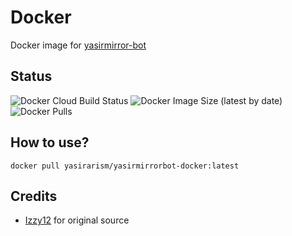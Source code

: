 # Docker
Docker image for [yasirmirror-bot](https://github.com/yasirarism/)

## Status
![Docker Cloud Build Status](https://img.shields.io/docker/cloud/build/breakdowns/mega-sdk-python?style=for-the-badge&label=Docker%20Build&logo=docker)
![Docker Image Size (latest by date)](https://img.shields.io/docker/image-size/breakdowns/mega-sdk-python?style=for-the-badge&label=Docker%20Size&logo=docker)
![Docker Pulls](https://img.shields.io/docker/pulls/breakdowns/mega-sdk-python?style=for-the-badge&label=Docker%20Pull&logo=docker)

## How to use?
```
docker pull yasirarism/yasirmirrorbot-docker:latest
```

## Credits
- [Izzy12](https://github.com/lzzy12/) for original source
